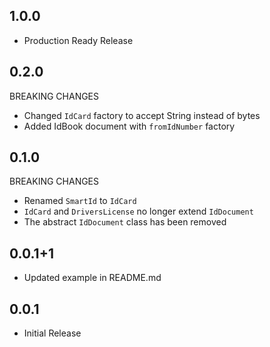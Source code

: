 ## 1.0.0
- Production Ready Release

## 0.2.0
BREAKING CHANGES

- Changed `IdCard` factory to accept String instead of bytes
- Added IdBook document with `fromIdNumber` factory

## 0.1.0
BREAKING CHANGES

- Renamed `SmartId` to `IdCard`
- `IdCard` and `DriversLicense` no longer extend `IdDocument`
- The abstract `IdDocument` class has been removed

## 0.0.1+1

- Updated example in README.md

## 0.0.1

- Initial Release
